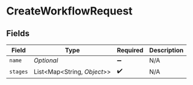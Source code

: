 # CreateWorkflowRequest


## Fields

| Field                       | Type                        | Required                    | Description                 |
| --------------------------- | --------------------------- | --------------------------- | --------------------------- |
| `name`                      | *Optional<String>*          | :heavy_minus_sign:          | N/A                         |
| `stages`                    | List<Map<String, *Object*>> | :heavy_check_mark:          | N/A                         |